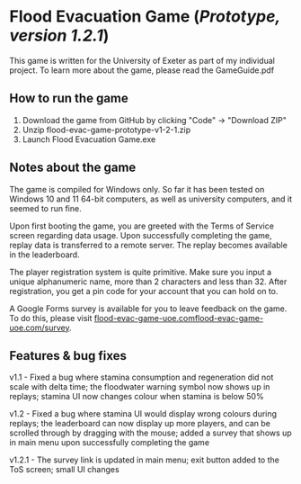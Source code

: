<h1>Flood Evacuation Game (<i>Prototype, version 1.2.1</i>)</h1>

This game is written for the University of Exeter as part of my individual project. To learn more about the game, please read the GameGuide.pdf

<h2>How to run the game</h2>

1. Download the game from GitHub by clicking "Code" -> "Download ZIP"
2. Unzip flood-evac-game-prototype-v1-2-1.zip
3. Launch Flood Evacuation Game.exe

<h2>Notes about the game</h2>

The game is compiled for Windows only. So far it has been tested on Windows 10 and 11 64-bit computers, as well as university computers, and it seemed to run fine.

Upon first booting the game, you are greeted with the Terms of Service screen regarding data usage. Upon successfully completing the game, replay data is transferred to a remote server. The replay becomes available in the leaderboard.

The player registration system is quite primitive. Make sure you input a unique alphanumeric name, more than 2 characters and less than 32. After registration, you get a pin code for your account that you can hold on to.

A Google Forms survey is available for you to leave feedback on the game. To do this, please visit <a href="https://flood-evac-game-uoe.com/survey">flood-evac-game-uoe.comflood-evac-game-uoe.com/survey</a>.

<h2>Features & bug fixes</h2>

v1.1 - Fixed a bug where stamina consumption and regeneration did not scale with delta time; the floodwater warning symbol now shows up in replays; stamina UI now changes colour when stamina is below 50%

v1.2 - Fixed a bug where stamina UI would display wrong colours during replays; the leaderboard can now display up more players, and can be scrolled through by dragging with the mouse; added a survey that shows up in main menu upon successfully completing the game

v1.2.1 - The survey link is updated in main menu; exit button added to the ToS screen; small UI changes